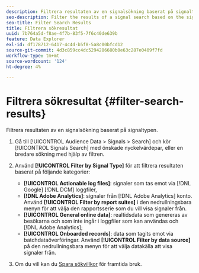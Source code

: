 ```yaml
---
description: Filtrera resultaten av en signalsökning baserat på signaltypen.
seo-description: Filter the results of a signal search based on the signal type.
seo-title: Filter Search Results
title: Filtrera sökresultat
uuid: 7b764a5d-f8ae-4f7b-83f5-7f6c40de639b
feature: Data Explorer
exl-id: df178712-6417-4c4d-b5f8-5a8c00bfcd12
source-git-commit: 4d3c859cc4dc5294286680b0e63c287e0409f7fd
workflow-type: tm+mt
source-wordcount: '124'
ht-degree: 4%

---
```


# Filtrera sökresultat {#filter-search-results}

Filtrera resultaten av en signalsökning baserat på signaltypen.

1. Gå till [!UICONTROL Audience Data > Signals > Search] och kör [!UICONTROL Signals Search] med önskade nyckelvärdepar, eller en bredare sökning med hjälp av filtren.
1. Använd **[!UICONTROL Filter by Signal Type]** för att filtrera resultaten baserat på följande kategorier:

   * **[!UICONTROL Actionable log files]**: signaler som tas emot via [!DNL Google] [!DNL DCM] loggfiler,
   * **[!DNL Adobe Analytics]**: signaler från [!DNL Adobe Analytics] konto. Använd **[!UICONTROL Filter by report suites]** i den nedrullningsbara menyn för att välja den rapportsserie som du vill visa signaler från.
   * **[!UICONTROL General online data]**: realtidsdata som genereras av besökarna och som inte ingår i loggfiler som kan användas och [!DNL Adobe Analytics];
   * **[!UICONTROL Onboarded records]**: data som tagits emot via batchdataöverföringar. Använd **[!UICONTROL Filter by data source]** på den nedrullningsbara menyn för att välja datakälla att visa signaler från.

1. Om du vill kan du [Spara sökvillkor](../../../features/data-explorer/data-explorer-signals-search/data-explorer-save-search.md) för framtida bruk.
